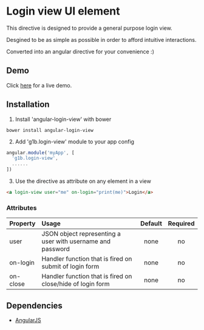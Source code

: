 # Login view UI element

This directive is designed to provide a general purpose login view.

Desgined to be as simple as possible in order to afford intuitive interactions.

Converted into an angular directive for your convenience :)

## Demo
Click <a href="https://rawgit.com/g1eb/angular-login-view/master/" target="_blank">here</a> for a live demo.

## Installation

1) Install 'angular-login-view' with bower

```
bower install angular-login-view
```

2) Add 'g1b.login-view' module to your app config


```javascript
angular.module('myApp', [
  'g1b.login-view',
  ......
])
```

3) Use the directive as attribute on any element in a view

```html
<a login-view user="me" on-login="print(me)">Login</a>
```

### Attributes

|Property        | Usage           | Default  | Required |
|:------------- |:-------------|:-----:|:-----:|
| user | JSON object representing a user with username and password | none | no |
| on-login | Handler function that is fired on submit of login form | none | no |
| on-close | Handler function that is fired on close/hide of login form | none | no |

## Dependencies

* [AngularJS](https://angularjs.org/)

